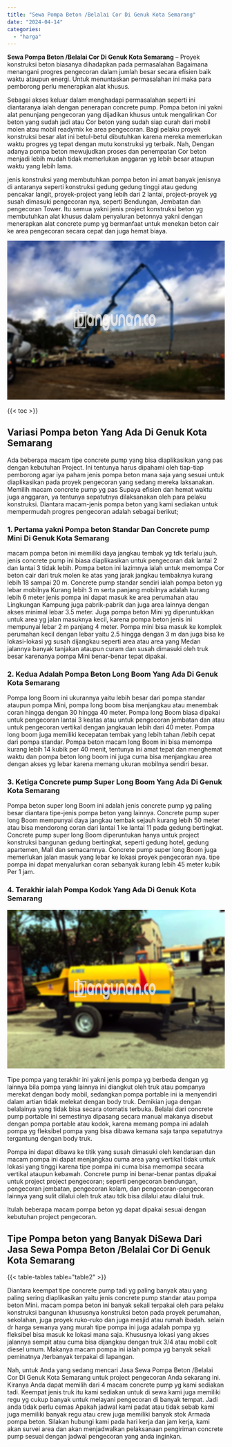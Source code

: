 ```yaml
---
title: "Sewa Pompa Beton /Belalai Cor Di Genuk Kota Semarang"
date: "2024-04-14"
categories: 
  - "harga"
---
```


**Sewa Pompa Beton /Belalai Cor Di Genuk Kota Semarang** – Proyek konstruksi beton biasanya dihadapkan pada permasalahan Bagaimana menangani progres pengecoran dalam jumlah besar secara efisien baik waktu ataupun energi. Untuk menuntaskan permasalahan ini maka para pemborong perlu menerapkan alat khusus.

Sebagai akses keluar dalam menghadapi permasalahan seperti ini diantaranya ialah dengan penerapan concrete pump. Pompa beton ini yakni alat penunjang pengecoran yang dijadikan khusus untuk mengalirkan Cor beton yang sudah jadi atau Cor beton yang sudah siap curah dari mobil molen atau mobil readymix ke area pengecoran. Bagi pelaku proyek konstruksi besar alat ini betul-betul dibutuhkan karena mereka memerlukan waktu progres yg tepat dengan mutu konstruksi yg terbaik. Nah, Dengan adanya pompa beton mewujudkan proses dan penempatan Cor beton menjadi lebih mudah tidak memerlukan anggaran yg lebih besar ataupun waktu yang lebih lama.

jenis konstruksi yang membutuhkan pompa beton ini amat banyak jenisnya di antaranya seperti konstruksi gedung gedung tinggi atau gedung pencakar langit, proyek-project yang lebih dari 2 lantai, project-proyek yg susah dimasuki pengecoran nya, seperti Bendungan, Jembatan dan pengecoran Tower. Itu semua yakni jenis project konstruksi beton yg membutuhkan alat khusus dalam penyaluran betonnya yakni dengan menerapkan alat concrete pump yg bermanfaat untuk menekan beton cair ke area pengecoran secara cepat dan juga hemat biaya.

![Sewa Pompa Beton /Belalai Cor Di Genuk Kota Semarang](/images/sewa-concrete-pump-10.png)

{{< toc >}}

## Variasi Pompa beton Yang Ada Di Genuk Kota Semarang

Ada beberapa macam tipe concrete pump yang bisa diaplikasikan yang pas dengan kebutuhan Project. Ini tentunya harus dipahami oleh tiap-tiap pemborong agar iya paham jenis pompa beton mana saja yang sesuai untuk diaplikasikan pada proyek pengecoran yang sedang mereka laksanakan. Memilih macam concrete pump yg pas Supaya efisien dan hemat waktu juga anggaran, ya tentunya sepatutnya dilaksanakan oleh para pelaku konstruksi. Diantara macam-jenis pompa beton yang kami sediakan untuk mempermudah progres pengecoran adalah sebagai berikut;

### 1\. Pertama yakni Pompa beton Standar Dan Concrete pump Mini Di Genuk Kota Semarang

macam pompa beton ini memiliki daya jangkau tembak yg tdk terlalu jauh. jenis concrete pump ini biasa diaplikasikan untuk pengecoran dak lantai 2 dan lantai 3 tidak lebih. Pompa beton ini lazimnya ialah untuk memompa Cor beton cair dari truk molen ke atas yang jarak jangkau tembaknya kurang lebih 18 sampai 20 m. Concrete pump standar sendiri ialah pompa beton yg lebar mobilnya Kurang lebih 3 m serta panjang mobilnya adalah kurang lebih 6 meter jenis pompa ini dapat masuk ke area perumahan atau Lingkungan Kampung juga pabrik-pabrik dan juga area lainnya dengan akses minimal lebar 3.5 meter. Juga pompa beton Mini yg diperuntukkan untuk area yg jalan masuknya kecil, karena pompa beton jenis ini mempunyai lebar 2 m panjang 4 meter. Pompa mini bisa masuk ke komplek perumahan kecil dengan lebar yaitu 2.5 hingga dengan 3 m dan juga bisa ke lokasi-lokasi yg susah dijangkau seperti area atau area yang Medan jalannya banyak tanjakan ataupun curam dan susah dimasuki oleh truk besar karenanya pompa Mini benar-benar tepat dipakai.

### 2\. Kedua Adalah Pompa Beton Long Boom Yang Ada Di Genuk Kota Semarang

Pompa long Boom ini ukurannya yaitu lebih besar dari pompa standar ataupun pompa Mini, pompa long boom bisa menjangkau atau menembak coran hingga dengan 30 hingga 40 meter. Pompa long Boom biasa dipakai untuk pengecoran lantai 3 keatas atau untuk pengecoran jembatan dan atau untuk pengecoran vertikal dengan jangkauan lebih dari 40 meter. Pompa long boom juga memiliki kecepatan tembak yang lebih tahan /lebih cepat dari pompa standar. Pompa beton macam long Boom ini bisa memompa kurang lebih 14 kubik per 40 menit, tentunya ini amat tepat dan menghemat waktu dan pompa beton long boom ini juga cuma bisa menjangkau area dengan akses yg lebar karena memang ukuran mobilnya sendiri besar.

### 3\. Ketiga Concrete pump Super Long Boom Yang Ada Di Genuk Kota Semarang

Pompa beton super long Boom ini adalah jenis concrete pump yg paling besar diantara tipe-jenis pompa beton yang lainnya. Concrete pump super long Boom mempunyai daya jangkau tembak sejauh kurang lebih 50 meter atau bisa mendorong coran dari lantai 1 ke lantai 11 pada gedung bertingkat. Concrete pump super long Boom diperuntukan hanya untuk project konstruksi bangunan gedung bertingkat, seperti gedung hotel, gedung apartemen, Mall dan semacamnya. Concrete pump super long Boom juga memerlukan jalan masuk yang lebar ke lokasi proyek pengecoran nya. tipe pompa ini dapat menyalurkan coran sebanyak kurang lebih 45 meter kubik Per 1 jam.

### 4\. Terakhir ialah Pompa Kodok Yang Ada Di Genuk Kota Semarang

![Sewa Pompa Beton /Belalai Cor Di Genuk Kota Semarang](/images/sewa-concrete-pump-02.png)

Tipe pompa yang terakhir ini yakni jenis pompa yg berbeda dengan yg lainnya bila pompa yang lainnya ini diangkut oleh truk atau pompanya merekat dengan body mobil, sedangkan pompa portable ini ia menyendiri dalam artian tidak melekat dengan body truk. Demikian juga dengan belalainya yang tidak bisa secara otomatis terbuka. Belalai dari concrete pump portable ini semestinya dipasang secara manual makanya disebut dengan pompa portable atau kodok, karena memang pompa ini adalah pompa yg fleksibel pompa yang bisa dibawa kemana saja tanpa sepatutnya tergantung dengan body truk.

Pompa ini dapat dibawa ke titik yang susah dimasuki oleh kendaraan dan macam pompa ini dapat menjangkau cuma area yang vertikal tidak untuk lokasi yang tinggi karena tipe pompa ini cuma bisa memompa secara vertikal ataupun kebawah. Concrete pump ini benar-benar pantas dipakai untuk project project pengecoran; seperti pengecoran bendungan, pengecoran jembatan, pengecoran kolam, dan pengecoran-pengecoran lainnya yang sulit dilalui oleh truk atau tdk bisa dilalui atau dilalui truk.

Itulah beberapa macam pompa beton yg dapat dipakai sesuai dengan kebutuhan project pengecoran.

## Tipe Pompa beton yang Banyak DiSewa Dari Jasa Sewa Pompa Beton /Belalai Cor Di Genuk Kota Semarang

{{< table-tables table="table2" >}}

Diantara keempat tipe concrete pump tadi yg paling banyak atau yang paling sering diaplikasikan yaitu jenis concrete pump standar atau pompa beton Mini. macam pompa beton ini banyak sekali terpakai oleh para pelaku konstruksi bangunan khususnya konstruksi beton pada proyek perumahan, sekolahan, juga proyek ruko-ruko dan juga mesjid atau rumah ibadah. selain dr harga sewanya yang murah tipe pompa ini juga adalah pompa yg fleksibel bisa masuk ke lokasi mana saja. Khususnya lokasi yang akses jalannya sempit atau cuma bisa dijangkau dengan truk 3/4 atau mobil colt diesel umum. Makanya macam pompa ini ialah pompa yg banyak sekali peminatnya /terbanyak terpakai di lapangan.

Nah, untuk Anda yang sedang mencari Jasa Sewa Pompa Beton /Belalai Cor Di Genuk Kota Semarang untuk project pengecoran Anda sekarang ini. Kiranya Anda dapat memilih dari 4 macam concrete pump yg kami sediakan tadi. Keempat jenis truk itu kami sediakan untuk di sewa kami juga memiliki regu yg cukup banyak untuk melayani pengecoran di banyak tempat. Jadi anda tidak perlu cemas Apakah jadwal kami padat atau tidak sebab kami juga memiliki banyak regu atau crew juga memiliki banyak stok Armada pompa beton. Silakan hubungi kami pada hari kerja dan jam kerja, kami akan survei area dan akan menjadwalkan pelaksanaan pengiriman concrete pump sesuai dengan jadwal pengecoran yang anda inginkan.
